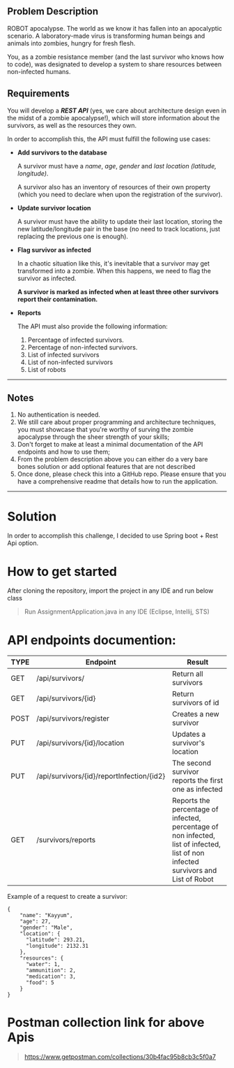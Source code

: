 ## Problem Description

ROBOT apocalypse. The world as we know it has fallen into an apocalyptic scenario. A laboratory-made virus is transforming human beings and animals into zombies, hungry for fresh flesh.

You, as a zombie resistance member (and the last survivor who knows how to code), was designated to develop a system to share resources between non-infected humans.

## Requirements

You will develop a ***REST API*** (yes, we care about architecture design even in the midst of a zombie apocalypse!), which will store information about the survivors, as well as the resources they own.

In order to accomplish this, the API must fulfill the following use cases:

- **Add survivors to the database**

  A survivor must have a *name*, *age*, *gender* and *last location (latitude, longitude)*.

  A survivor also has an inventory of resources of their own property (which you need to declare when upon the registration of the survivor).

- **Update survivor location**

  A survivor must have the ability to update their last location, storing the new latitude/longitude pair in the base (no need to track locations, just replacing the previous one is enough).

- **Flag survivor as infected**

  In a chaotic situation like this, it's inevitable that a survivor may get transformed into a zombie. When this happens, we need to flag the survivor as infected.

  **A survivor is marked as infected when at least three other survivors report their contamination.**

- **Reports**

  The API must also provide the following information:

    1. Percentage of infected survivors.
    2. Percentage of non-infected survivors.
    3. List of infected survivors
    4. List of non-infected survivors
    5. List of robots

---------------------------------------

## Notes

1. No authentication is needed.
2. We still care about proper programming and architecture techniques, you must showcase that you're worthy of surving the zombie apocalypse through the sheer strength of your skills;
3. Don't forget to make at least a minimal documentation of the API endpoints and how to use them;
4. From the problem description above you can either do a very bare bones solution or add optional features that are not described
5. Once done, please check this into a GitHub repo. Please ensure that you have a comprehensive readme that details how to run the application.


---------------------------------------
# Solution
In order to accomplish this challenge, I decided to use Spring boot + Rest Api option. 

# How to get started
After cloning the repository, import the project in any IDE and run below class  

>  Run AssignmentApplication.java in any IDE (Eclipse, Intellij, STS)


  
# API endpoints documention:

| TYPE         | Endpoint                                  | Result |
|--------------|-------------------------------------------|----------| 
| GET      | /api/survivors/                           | Return all survivors |
| GET      | /api/survivors/{id}                       | Return survivors of id |
| POST       | /api/survivors/register                   | Creates a new survivor |
| PUT | /api/survivors/{id}/location              | Updates a survivor's location |
| PUT | /api/survivors/{id}/reportInfection/{id2} | The second survivor reports the first one as infected |
| GET | /survivors/reports                        | Reports the percentage of infected, percentage of non infected, list of infected, list of non infected survivors and List of Robot |


Example of a request to create a survivor:
```
{
    "name": "Kayyum",
    "age": 27,
    "gender": "Male",
    "location": {
      "latitude": 293.21,
      "longitude": 2132.31
    },
    "resources": {
      "water": 1,
      "ammunition": 2,
      "medication": 3,
      "food": 5
    }
}
```

# Postman collection link for above Apis
> https://www.getpostman.com/collections/30b4fac95b8cb3c5f0a7